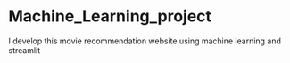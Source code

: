 # Machine_Learning_project
I develop this movie recommendation website using machine learning and streamlit
